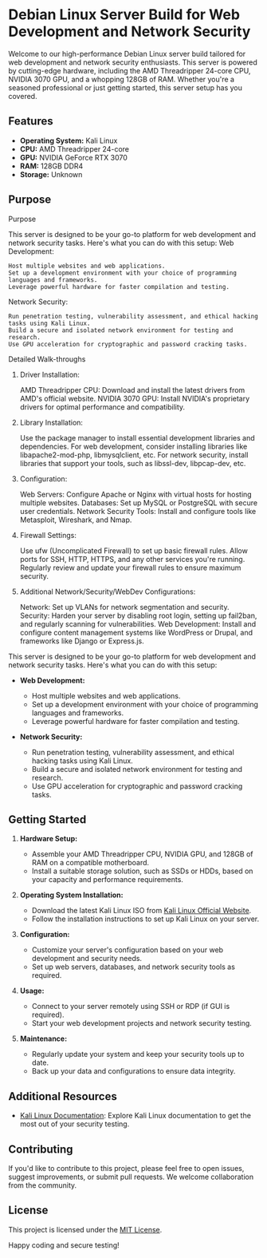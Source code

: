 # Debian Linux Server Build for Web Development and Network Security

Welcome to our high-performance Debian Linux server build tailored for web development and network security enthusiasts. This server is powered by cutting-edge hardware, including the AMD Threadripper 24-core CPU, NVIDIA 3070 GPU, and a whopping 128GB of RAM. Whether you're a seasoned professional or just getting started, this server setup has you covered.

## Features

- **Operating System:** Kali Linux
- **CPU:** AMD Threadripper 24-core
- **GPU:** NVIDIA GeForce RTX 3070
- **RAM:** 128GB DDR4
- **Storage:** Unknown

## Purpose

Purpose

This server is designed to be your go-to platform for web development and network security tasks. Here's what you can do with this setup:
Web Development:

    Host multiple websites and web applications.
    Set up a development environment with your choice of programming languages and frameworks.
    Leverage powerful hardware for faster compilation and testing.

Network Security:

    Run penetration testing, vulnerability assessment, and ethical hacking tasks using Kali Linux.
    Build a secure and isolated network environment for testing and research.
    Use GPU acceleration for cryptographic and password cracking tasks.

Detailed Walk-throughs
1. Driver Installation:

    AMD Threadripper CPU: Download and install the latest drivers from AMD's official website.
    NVIDIA 3070 GPU: Install NVIDIA's proprietary drivers for optimal performance and compatibility.

2. Library Installation:

    Use the package manager to install essential development libraries and dependencies.
    For web development, consider installing libraries like libapache2-mod-php, libmysqlclient, etc.
    For network security, install libraries that support your tools, such as libssl-dev, libpcap-dev, etc.

3. Configuration:

    Web Servers: Configure Apache or Nginx with virtual hosts for hosting multiple websites.
    Databases: Set up MySQL or PostgreSQL with secure user credentials.
    Network Security Tools: Install and configure tools like Metasploit, Wireshark, and Nmap.

4. Firewall Settings:

    Use ufw (Uncomplicated Firewall) to set up basic firewall rules.
    Allow ports for SSH, HTTP, HTTPS, and any other services you're running.
    Regularly review and update your firewall rules to ensure maximum security.

5. Additional Network/Security/WebDev Configurations:

    Network: Set up VLANs for network segmentation and security.
    Security: Harden your server by disabling root login, setting up fail2ban, and regularly scanning for vulnerabilities.
    Web Development: Install and configure content management systems like WordPress or Drupal, and frameworks like Django or Express.js.

This server is designed to be your go-to platform for web development and network security tasks. Here's what you can do with this setup:

- **Web Development:**
  - Host multiple websites and web applications.
  - Set up a development environment with your choice of programming languages and frameworks.
  - Leverage powerful hardware for faster compilation and testing.

- **Network Security:**
  - Run penetration testing, vulnerability assessment, and ethical hacking tasks using Kali Linux.
  - Build a secure and isolated network environment for testing and research.
  - Use GPU acceleration for cryptographic and password cracking tasks.

## Getting Started

1. **Hardware Setup:**
   - Assemble your AMD Threadripper CPU, NVIDIA GPU, and 128GB of RAM on a compatible motherboard.
   - Install a suitable storage solution, such as SSDs or HDDs, based on your capacity and performance requirements.

2. **Operating System Installation:**
   - Download the latest Kali Linux ISO from [Kali Linux Official Website](https://www.kali.org/downloads/).
   - Follow the installation instructions to set up Kali Linux on your server.

3. **Configuration:**
   - Customize your server's configuration based on your web development and security needs.
   - Set up web servers, databases, and network security tools as required.

4. **Usage:**
   - Connect to your server remotely using SSH or RDP (if GUI is required).
   - Start your web development projects and network security testing.

5. **Maintenance:**
   - Regularly update your system and keep your security tools up to date.
   - Back up your data and configurations to ensure data integrity.

## Additional Resources

- [Kali Linux Documentation](https://docs.kali.org/): Explore Kali Linux documentation to get the most out of your security testing.

## Contributing

If you'd like to contribute to this project, please feel free to open issues, suggest improvements, or submit pull requests. We welcome collaboration from the community.

## License

This project is licensed under the [MIT License](LICENSE).

Happy coding and secure testing!
